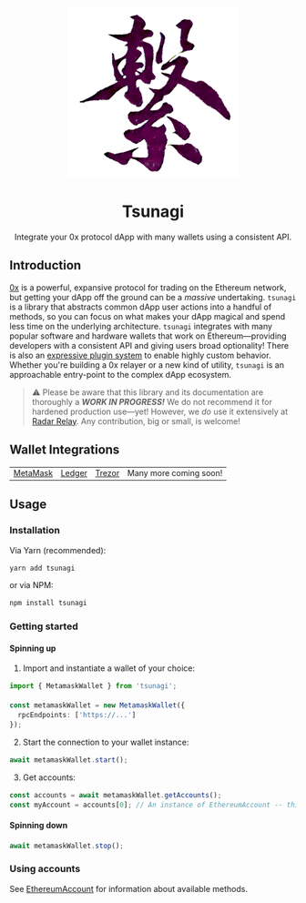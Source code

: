 <p align="center">
  <img src="./tsunagi-logo.png" width="300px">
  <h1 align="center">Tsunagi</h1>
  <p align="center">Integrate your 0x protocol dApp with many wallets using a consistent API.</p>
</p>

## Introduction

[0x](https://0x.org) is a powerful, expansive protocol for trading on the Ethereum network, but getting your dApp off the ground can be a _massive_ undertaking. `tsunagi` is a library that abstracts common dApp user actions into a handful of methods, so you can focus on what makes your dApp magical and spend less time on the underlying architecture. `tsunagi` integrates with many popular software and hardware wallets that work on Ethereum—providing developers with a consistent API and giving users broad optionality! There is also an [expressive plugin system](./src/lib/abstract-wallet-plugin.ts) to enable highly custom behavior. Whether you're building a 0x relayer or a new kind of utility, `tsunagi` is an approachable entry-point to the complex dApp ecosystem.

> ⚠️ Please be aware that this library and its documentation are thoroughly a **_WORK IN PROGRESS!_** We do not recommend it for hardened production use—yet! However, we _do_ use it extensively at [Radar Relay](https://radarrelay.com). Any contribution, big or small, is welcome!

## Wallet Integrations

<table>
  <tbody>
    <tr>
      <td align="center" valign="middle">
        <a href="https://metamask.io/" target="_blank">
          MetaMask
        </a>
      </td>
      <td align="center" valign="middle">
        <a href="https://www.ledger.fr/" target="_blank">
          Ledger
        </a>
      </td>
      <td align="center" valign="middle">
        <a href="https://trezor.io/" target="_blank">
          Trezor
        </a>
      </td>
      <td align="center" valign="middle">
        Many more coming soon!
      </td>
    </tr>
  </tbody>
</table>

## Usage

### Installation

Via Yarn (recommended):

```sh
yarn add tsunagi
```

or via NPM:

```sh
npm install tsunagi
```

### Getting started

#### Spinning up

1. Import and instantiate a wallet of your choice:

```ts
import { MetamaskWallet } from 'tsunagi';

const metamaskWallet = new MetamaskWallet({
  rpcEndpoints: ['https://...']
});
```

2. Start the connection to your wallet instance:

```ts
await metamaskWallet.start();
```

3. Get accounts:

```ts
const accounts = await metamaskWallet.getAccounts();
const myAccount = accounts[0]; // An instance of EthereumAccount -- this is where things get fun!
```

#### Spinning down

```ts
await metamaskWallet.stop();
```

### Using accounts

See [EthereumAccount](./src/lib/ethereum-account.ts) for information about available methods.
